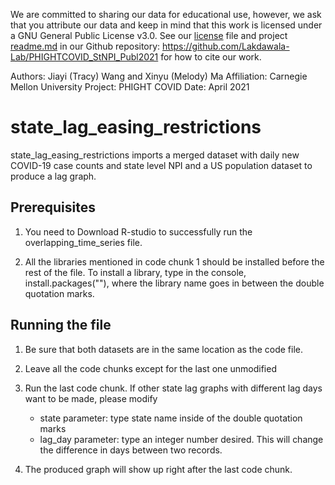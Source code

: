 We are committed to sharing our data for educational use, however, we ask that you attribute our data and keep in mind that this work is licensed under a GNU General Public License v3.0. See our [license](https://github.com/Lakdawala-Lab/PHIGHTCOVID_StNPI_Publ2021/blob/main/LICENSE) file and project [readme.md](https://github.com/Lakdawala-Lab/PHIGHTCOVID_StNPI_Publ2021/blob/main/README.md) in our Github repository: https://github.com/Lakdawala-Lab/PHIGHTCOVID_StNPI_Publ2021 for how to cite our work. 

Authors: Jiayi (Tracy) Wang and Xinyu (Melody) Ma
Affiliation: Carnegie Mellon University
Project: PHIGHT COVID
Date: April 2021

# state_lag_easing_restrictions

state_lag_easing_restrictions imports a merged dataset with daily new COVID-19 case counts and state level NPI and 
a US population dataset to produce a lag graph.


## Prerequisites

1. You need to Download R-studio to successfully run the overlapping_time_series file.

2. All the libraries mentioned in code chunk 1 should be installed before the rest of the file.
To install a library, type in the console, install.packages(""), where the library name goes
in between the double quotation marks.


## Running the file

1. Be sure that both datasets are in the same location as the code file.

2. Leave all the code chunks except for the last one unmodified

3. Run the last code chunk. 
If other state lag graphs with different lag days want to be made, please modify 
	- state parameter: type state name inside of the double quotation marks
	- lag_day parameter: type an integer number desired. This will change the difference in days between two records.

4. The produced graph will show up right after the last code chunk.




